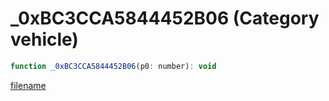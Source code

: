 # _0xBC3CCA5844452B06 (Category vehicle)

```js
function _0xBC3CCA5844452B06(p0: number): void
```

[filename](_0xBC3CCA5844452B06_m.md ':include')